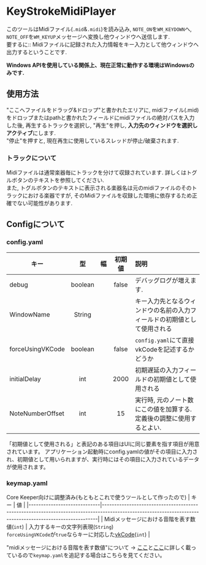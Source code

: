 # KeyStrokeMidiPlayer
このツールはMidiファイル(`.mid`&`.midi`)を読み込み, `NOTE_ON`を`WM_KEYDOWN`へ, `NOTE_OFF`を`WM_KEYUP`メッセージへ変換し他ウィンドウへ送信します. <br/>
要するに:: Midiファイルに記録された入力情報をキー入力として他ウィンドウへ出力するということです.

**Windows APIを使用している関係上、現在正常に動作する環境はWindowsのみです.**

## 使用方法
"ここへファイルをドラッグ&ドロップ"と書かれたエリアに, midiファイル(.mid)をドロップまたはpathと書かれたフィールドにmidiファイルの絶対パスを入力した後,
再生するトラックを選択し, "再生"を押し, **入力先のウィンドウを選択しアクティブ**にします. <br/>
"停止"を押すと, 現在再生に使用しているスレッドが停止/破棄されます.

### トラックについて
Midiファイルは通常楽器毎にトラックを分けて収録されています. 詳しくはトグルボタンのテキストを参照してください. <br/>
また, トグルボタンのテキストに表示される楽器名は元のmidiファイルのそのトラックにおける楽器ですが, そのMidiファイルを収録した環境に依存するため正確でない可能性があります.

## Configについて
### config.yaml

| キー                        |    型    | 幅     |  初期値  | 説明                                                                                      |
|---------------------------|:-------:|-------|:-----:|:------------------------------------------------------------------------------------------------|
| debug                     | boolean |       | false | デバッグログが増えます.                                                                          |
| WindowName                | String  |       |       | キー入力先となるウィンドウの名前の入力フィールドの初期値として使用される                             |
| forceUsingVKCode          | boolean |       | false | `config.yaml`にて直接vkCodeを記述するかどうか                                                     |
| initialDelay              |   int   |       | 2000  | 初期遅延の入力フィールドの初期値として使用される                                                    |
| NoteNumberOffset          |   int   |       |  15   | 実行時, 元のノート数にこの値を加算する.<br/> 定義後の調整に使用するとよい.              |

「初期値として使用される」と表記のある項目はUIに同じ要素を指す項目が用意されています。
アプリケーション起動時にconfig.yamlの値がその項目に入力され、初期値として用いられますが、実行時にはその項目に入力されているデータが使用されます。

### keymap.yaml
Core Keeper向けに調整済み(もともとこれで使うツールとして作ったので)
| キー                          | 値                                                                                                                                                        |
|-----------------------------|----------------------------------------------------------------------------------------------------------------------------------------------------------|
| Midiメッセージにおける音階を表す数値(`int`) | 入力するキーの文字列表現(`String`)<br/>`forceUsingVKCode`が`true`ならキーに対応した[vkCode](https://learn.microsoft.com/ja-jp/windows/win32/inputdev/virtual-key-codes)(`int`) |

"midiメッセージにおける音階を表す数値"について -> [ここ](https://tomari.org/main/java/oto.html)と[ここ](https://www.asahi-net.or.jp/~hb9t-ktd/music/Japan/Research/DTM/freq_map.html)に詳しく載っているので`keymap.yaml`を追記する場合はこちらを見てください。
